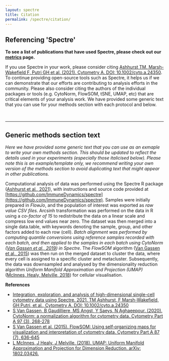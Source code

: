```yaml
---
layout: spectre
title: Citation
permalink: /spectre/citation/
---
```


## Referencing 'Spectre'

**To see a list of publications that have used Spectre, please check out our [metrics](https://immunedynamics.io/spectre/metrics/) page.**

If you use Spectre in your work, please consider citing [Ashhurst TM, Marsh-Wakefield F, Putri GH et al. (2021). Cytometry A. DOI: 10.1002/cyto.a.24350](https://doi.org/10.1002/cyto.a.24350). To continue providing open-source tools such as Spectre, it helps us if we can demonstrate that our efforts are contributing to analysis efforts in the community. Please also consider citing the authors of the individual packages or tools (e.g. CytoNorm, FlowSOM, tSNE, UMAP, etc) that are critical elements of your analysis work. We have provided some generic text that you can use for your methods section with each protocol and below.


<br />

---

## Generic methods section text

_Here we have provided some generic text that you can use as an exmaple to write your own methods section. This should be updated to reflect the details used in your experiments (especially those italicised below). Please note this is an example/template only, we recommend writing your own version of the methods section to avoid duplicating text that might appear in other publications._

Computational analysis of data was performed using the Spectre R package ([Ashhurst et al., 2021](https://doi.org/10.1002/cyto.a.24350)), with instructions and source code provided at [https://github.com/ImmuneDynamics/spectre](https://github.com/ImmuneDynamics/spectre). Samples were initially prepared in *FlowJo*, and the population of interest was exported as *raw value CSV files*. Arcsinh transformation was performed on the data in R using a *co-factor of 15* to redistribute the data on a linear scale and compress low end values near zero. The dataset was then merged into a single data.table, with keywords denoting the sample, group, and other factors added to each row (cell). *Batch alignment was performed by computing quantile conversions using reference samples recorded with each batch, and then applied to the samples in each batch using CytoNorm ([Van Gassen et al., 2019](https://onlinelibrary.wiley.com/doi/full/10.1002/cyto.a.23904)) in Spectre*. The *FlowSOM* algorithm ([Van Gassen et al., 2015](https://onlinelibrary.wiley.com/doi/full/10.1002/cyto.a.22625)) was then run on the merged dataset to cluster the data, where every cell is assigned to a specific cluster and metacluster. Subsequently, the data was downsampled and analysed by the dimensionality reduction algorithm *Uniform Manifold Approximation and Projection (UMAP)* ([McInnes, Healy, Melville, 2018](https://arxiv.org/abs/1802.03426)) for cellular visualisation. 

**References**

- [Integration, exploration, and analysis of high-dimensional single-cell cytometry data using Spectre. 2021. TM Ashhurst, F Marsh-Wakefield, GH Putri, et al., Cytometry A. DOI: 10.1002/cyto.a.24350](https://doi.org/10.1002/cyto.a.24350)
- [S Van Gassen, B Gaudilliere, MS Angst, Y Saeys, N Aghaeepour. (2020). CytoNorm: a normalization algorithm for cytometry data. Cytometry Part A 97 (3), 268-278](https://onlinelibrary.wiley.com/doi/full/10.1002/cyto.a.23904)
- [S Van Gassen et al. (2015). FlowSOM: Using self‐organizing maps for visualization and interpretation of cytometry data. Cytometry Part A 87 (7), 636-645](https://onlinelibrary.wiley.com/doi/full/10.1002/cyto.a.22625)
- [L McInnes, J Healy, J Melville. (2018). UMAP: Uniform Manifold Approximation and Projection for Dimension Reduction. arXiv: 1802.03426.](https://arxiv.org/abs/1802.03426)


<br />
